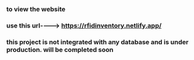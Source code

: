 ### to view the website 
### use this url---->  https://rfidinventory.netlify.app/

### this project is not integrated with any database and is under production. will be completed soon
